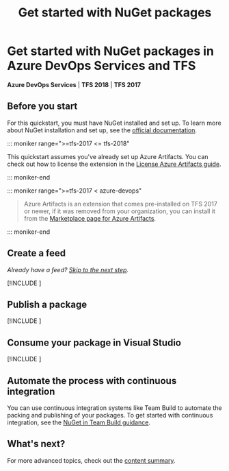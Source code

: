 ﻿---
title: Get started with NuGet packages
description: Quickly start hosting NuGet packages in Azure DevOps Services or Team Foundation Server
ms.technology: devops-artifacts
ms.topic: quickstart
ms.assetid: C5112218-DA7E-4016-986D-2D0F70DAFA44
ms.date: 03/06/2020
monikerRange: '>= tfs-2017'
---

# Get started with NuGet packages in Azure DevOps Services and TFS

**Azure DevOps Services** | **TFS 2018** | **TFS 2017**

## Before you start

For this quickstart, you must have NuGet installed and set up. To learn more about NuGet installation and set up, see the [official documentation](/nuget/install-nuget-client-tools).

::: moniker range=">=tfs-2017 <= tfs-2018"

This quickstart assumes you've already set up Azure Artifacts. You can check out how to license the extension in the [License Azure Artifacts guide](start-using-azure-artifacts.md).

::: moniker-end

::: moniker range=">=tfs-2017 < azure-devops"

> Azure Artifacts is an extension that comes pre-installed on TFS 2017 or newer, if it was removed from your organization, you can install it from the [Marketplace page for Azure Artifacts](https://marketplace.visualstudio.com/items?itemName=ms.feed).

::: moniker-end

<a name="create-a-feed"></a>
## Create a feed

*Already have a feed? [Skip to the next step](#publish-a-package).*

[!INCLUDE [](includes/create-feed.md)]

<a name="publish-a-package"></a>
## Publish a package

[!INCLUDE [](includes/nuget/publish.md)]

<a name="consume-in-visual-studio"></a>
## Consume your package in Visual Studio

[!INCLUDE [](includes/nuget/consume.md)]

<a name="automate-with-continuous-integration"></a>
## Automate the process with continuous integration

You can use continuous integration systems like Team Build to automate the packing and publishing of your packages. 
To get started with continuous integration, see the [NuGet in Team Build guidance](/azure/devops/pipelines/artifacts/nuget).

## What's next?

For more advanced topics, check out the [content summary](overview.md).
